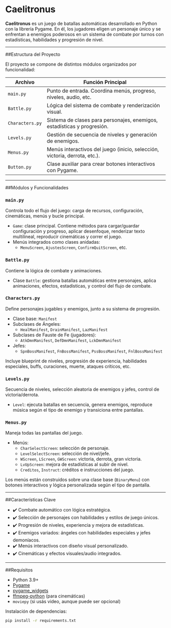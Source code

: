 # Caelitronus

**Caelitronus** es un juego de batallas automáticas desarrollado en Python con la librería Pygame. En él, los jugadores eligen un personaje único y se enfrentan a enemigos poderosos en un sistema de combate por turnos con estadísticas, habilidades y progresión de nivel.

---

##Estructura del Proyecto

El proyecto se compone de distintos módulos organizados por funcionalidad:

| Archivo        | Función Principal                                         |
|----------------|------------------------------------------------------------|
| `main.py`      | Punto de entrada. Coordina menús, progreso, niveles, audio, etc. |
| `Battle.py`    | Lógica del sistema de combate y renderización visual.     |
| `Characters.py`| Sistema de clases para personajes, enemigos, estadísticas y progresión. |
| `Levels.py`    | Gestión de secuencia de niveles y generación de enemigos. |
| `Menus.py`     | Menús interactivos del juego (inicio, selección, victoria, derrota, etc.). |
| `Button.py`    | Clase auxiliar para crear botones interactivos con Pygame. |

---

##Módulos y Funcionalidades

### `main.py`
Controla todo el flujo del juego: carga de recursos, configuración, cinemáticas, menús y bucle principal.

- `Game`: clase principal. Contiene métodos para cargar/guardar configuración y progreso, aplicar desenfoque, renderizar texto multilineal, reproducir cinemáticas y correr el juego.
- Menús integrados como clases anidadas:
  - `MenuScreen`, `AjustesScreen`, `ConfirmQuitScreen`, etc.

### `Battle.py`
Contiene la lógica de combate y animaciones.

- Clase `Battle`: gestiona batallas automáticas entre personajes, aplica animaciones, efectos, estadísticas, y control del flujo de combate.

### `Characters.py`
Define personajes jugables y enemigos, junto a su sistema de progresión.

- Clase base: `Manifest`
- Subclases de Ángeles:
  - `HealManifest`, `DrainManifest`, `LazManifest`
- Subclases de Fauste de Fe (jugadores):
  - `AtkDmnManifest`, `DefDmnManifest`, `LckDmnManifest`
- Jefes:
  - `SpnBossManifest`, `FnBossManifest`, `PssBossManifest`, `FnlBossManifest`

Incluye blueprint de niveles, progresión de experiencia, habilidades especiales, buffs, curaciones, muerte, ataques críticos, etc.

### `Levels.py`
Secuencia de niveles, selección aleatoria de enemigos y jefes, control de victoria/derrota.

- `Level`: ejecuta batallas en secuencia, genera enemigos, reproduce música según el tipo de enemigo y transiciona entre pantallas.

### `Menus.py`
Maneja todas las pantallas del juego.

- Menús:
  - `CharSelectScreen`: selección de personaje.
  - `LevelSelectScreen`: selección de nivel/jefe.
  - `WScreen`, `LScreen`, `GWScreen`: victoria, derrota, gran victoria.
  - `LvUpScreen`: mejora de estadísticas al subir de nivel.
  - `Creditos`, `Instruct`: créditos e instrucciones del juego.

Los menús están construidos sobre una clase base (`BinaryMenu`) con botones interactivos y lógica personalizada según el tipo de pantalla.

---

##Características Clave

- ✔️ Combate automático con lógica estratégica.
- ✔️ Selección de personajes con habilidades y estilos de juego únicos.
- ✔️ Progresión de niveles, experiencia y mejora de estadísticas.
- ✔️ Enemigos variados: ángeles con habilidades especiales y jefes demoníacos.
- ✔️ Menús interactivos con diseño visual personalizado.
- ✔️ Cinemáticas y efectos visuales/audio integrados.

---

##Requisitos

- Python 3.9+
- [Pygame](https://www.pygame.org/)
- [pygame_widgets](https://github.com/PygameCommunityFund/pygame-widgets)
- [ffmpeg-python](https://github.com/kkroening/ffmpeg-python) (para cinemáticas)
- `moviepy` (si usás video, aunque puede ser opcional)

Instalación de dependencias:

```bash
pip install -r requirements.txt
